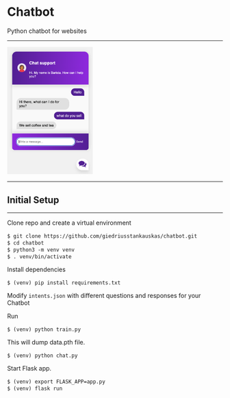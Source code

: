 # Chatbot
 Python chatbot for websites
<hr>
<img src="readme_images/scrshot1.png" alt="screenshot" width="200"/>
<hr>

## Initial Setup
<hr>

Clone repo and create a virtual environment
```
$ git clone https://github.com/giedriusstankauskas/chatbot.git
$ cd chatbot
$ python3 -m venv venv
$ . venv/bin/activate
```
Install dependencies
```
$ (venv) pip install requirements.txt
```
Modify `intents.json` with different questions and responses for your Chatbot

Run
```
$ (venv) python train.py
```
This will dump data.pth file.
```
$ (venv) python chat.py
```

Start Flask app.
```
$ (venv) export FLASK_APP=app.py
$ (venv) flask run
```